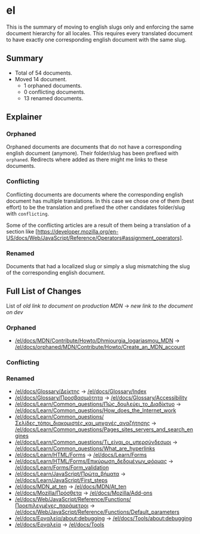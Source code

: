 # el

This is the summary of moving to english slugs only and enforcing the same
document hierarchy for all locales. This requires every translated document to
have exactly one corresponding english document with the same slug.

## Summary

* Total of 54 documents.
* Moved 14 document.
  * 1 orphaned documents.
  * 0 conflicting documents.
  * 13 renamed documents.

## Explainer

### Orphaned

Orphaned documents are documents that do not have a corresponding english
document (anymore). Their folder/slug has been prefixed with `orphaned`.
Redirects where added as there might me links to these documents.

### Conflicting

Conflicting documents are documents where the corresponding english document has
multiple translations. In this case we chose one of them (best effort) to be the
translation and prefixed the other candidates folder/slug with `conflicting`.

Some of the conflicting articles are a result of them being a translation of a
section like
[https://developer.mozilla.org/en-US/docs/Web/JavaScript/Reference/Operators#assignment_operators].

### Renamed

Documents that had a localized slug or simply a slug mismatching the slug of the
corresponding english document.

## Full List of Changes

List of _old link to document on production MDN_
→ _new link to the document on dev_

### Orphaned

* [/el/docs/MDN/Contribute/Howto/Dhmiourgia_logariasmou_MDN](https://developer.mozilla.org/el/docs/MDN/Contribute/Howto/Dhmiourgia_logariasmou_MDN) → [/el/docs/orphaned/MDN/Contribute/Howto/Create_an_MDN_account](https://unslugged.content.dev.mdn.mozit.cloud/el/docs/orphaned/MDN/Contribute/Howto/Create_an_MDN_account)

### Conflicting


### Renamed
* [/el/docs/Glossary/Δείκτης](https://developer.mozilla.org/el/docs/Glossary/Δείκτης) → [/el/docs/Glossary/Index](https://unslugged.content.dev.mdn.mozit.cloud/el/docs/Glossary/Index)
* [/el/docs/Glossary/Προσβασιμότητα](https://developer.mozilla.org/el/docs/Glossary/Προσβασιμότητα) → [/el/docs/Glossary/Accessibility](https://unslugged.content.dev.mdn.mozit.cloud/el/docs/Glossary/Accessibility)
* [/el/docs/Learn/Common_questions/Πώς_δουλεύει_το_Διαδίκτυο](https://developer.mozilla.org/el/docs/Learn/Common_questions/Πώς_δουλεύει_το_Διαδίκτυο) → [/el/docs/Learn/Common_questions/How_does_the_Internet_work](https://unslugged.content.dev.mdn.mozit.cloud/el/docs/Learn/Common_questions/How_does_the_Internet_work)
* [/el/docs/Learn/Common_questions/Σελίδες_τόποι_διακομιστές_και_μηχανές_αναζήτησης](https://developer.mozilla.org/el/docs/Learn/Common_questions/Σελίδες_τόποι_διακομιστές_και_μηχανές_αναζήτησης) → [/el/docs/Learn/Common_questions/Pages_sites_servers_and_search_engines](https://unslugged.content.dev.mdn.mozit.cloud/el/docs/Learn/Common_questions/Pages_sites_servers_and_search_engines)
* [/el/docs/Learn/Common_questions/Τι_είναι_οι_υπερσύνδεσμοι](https://developer.mozilla.org/el/docs/Learn/Common_questions/Τι_είναι_οι_υπερσύνδεσμοι) → [/el/docs/Learn/Common_questions/What_are_hyperlinks](https://unslugged.content.dev.mdn.mozit.cloud/el/docs/Learn/Common_questions/What_are_hyperlinks)
* [/el/docs/Learn/HTML/Forms](https://developer.mozilla.org/el/docs/Learn/HTML/Forms) → [/el/docs/Learn/Forms](https://unslugged.content.dev.mdn.mozit.cloud/el/docs/Learn/Forms)
* [/el/docs/Learn/HTML/Forms/Επικύρωση_δεδομένων_φόρμας](https://developer.mozilla.org/el/docs/Learn/HTML/Forms/Επικύρωση_δεδομένων_φόρμας) → [/el/docs/Learn/Forms/Form_validation](https://unslugged.content.dev.mdn.mozit.cloud/el/docs/Learn/Forms/Form_validation)
* [/el/docs/Learn/JavaScript/Πρώτα_βήματα](https://developer.mozilla.org/el/docs/Learn/JavaScript/Πρώτα_βήματα) → [/el/docs/Learn/JavaScript/First_steps](https://unslugged.content.dev.mdn.mozit.cloud/el/docs/Learn/JavaScript/First_steps)
* [/el/docs/MDN_at_ten](https://developer.mozilla.org/el/docs/MDN_at_ten) → [/el/docs/MDN/At_ten](https://unslugged.content.dev.mdn.mozit.cloud/el/docs/MDN/At_ten)
* [/el/docs/Mozilla/Πρόσθετα](https://developer.mozilla.org/el/docs/Mozilla/Πρόσθετα) → [/el/docs/Mozilla/Add-ons](https://unslugged.content.dev.mdn.mozit.cloud/el/docs/Mozilla/Add-ons)
* [/el/docs/Web/JavaScript/Reference/Functions/Προεπιλεγμένες_παράμετροι](https://developer.mozilla.org/el/docs/Web/JavaScript/Reference/Functions/Προεπιλεγμένες_παράμετροι) → [/el/docs/Web/JavaScript/Reference/Functions/Default_parameters](https://unslugged.content.dev.mdn.mozit.cloud/el/docs/Web/JavaScript/Reference/Functions/Default_parameters)
* [/el/docs/Εργαλεία/about:debugging](https://developer.mozilla.org/el/docs/Εργαλεία/about:debugging) → [/el/docs/Tools/about:debugging](https://unslugged.content.dev.mdn.mozit.cloud/el/docs/Tools/about:debugging)
* [/el/docs/Εργαλεία](https://developer.mozilla.org/el/docs/Εργαλεία) → [/el/docs/Tools](https://unslugged.content.dev.mdn.mozit.cloud/el/docs/Tools)
